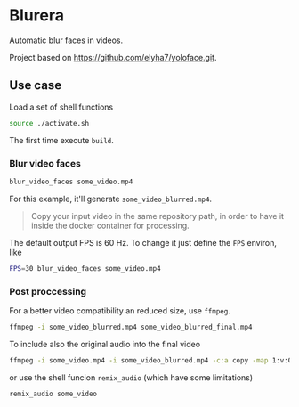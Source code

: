 # Blurera

Automatic blur faces in videos.

Project based on https://github.com/elyha7/yoloface.git.


## Use case

Load a set of shell functions
```sh
source ./activate.sh
```

The first time execute `build`.

### Blur video faces

```sh
blur_video_faces some_video.mp4
```
For this example, it'll generate `some_video_blurred.mp4`.

> Copy your input video in the same repository path, in order to have it inside the docker container for processing.

The default output FPS is 60 Hz. To change it just define the `FPS` environ, like

```sh
FPS=30 blur_video_faces some_video.mp4
```

### Post proccessing

For a better video compatibility an reduced size, use `ffmpeg`.
```sh
ffmpeg -i some_video_blurred.mp4 some_video_blurred_final.mp4
```

To include also the original audio into the final video
```sh
ffmpeg -i some_video.mp4 -i some_video_blurred.mp4 -c:a copy -map 1:v:0 -map 0:a:0 some_video_blurred_final.mp4
```
or use the shell funcion `remix_audio` (which have some limitations)
```sh
remix_audio some_video
```
